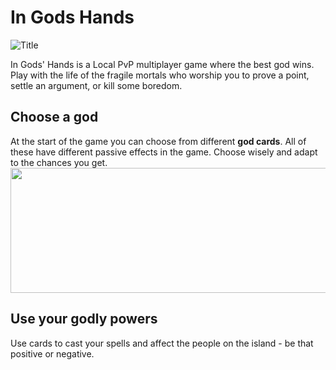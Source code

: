 # In Gods Hands
![Title](https://user-images.githubusercontent.com/31854308/219875584-6419f54e-4b78-4b67-bb4b-4c348f01fbea.png)

In Gods' Hands is a  Local PvP multiplayer game where the best god wins. Play with the life of the fragile mortals who worship you to prove a point, settle an argument, or kill some boredom.

<h2> Choose a god </h2>
At the start of the game you can choose from different <b>god cards</b>. All of these have different passive effects in the game. Choose wisely and adapt to the chances you get.
<br>
<img src="https://user-images.githubusercontent.com/31854308/219876493-6c092475-4eb0-4665-b79b-ef99f2aff792.gif" height= "200" width="600" align="center"/>

<h2> Use your godly powers </h2>
Use cards to cast your spells and affect the people on the island -  be that positive or negative.
<p align="right">
  
</p>



